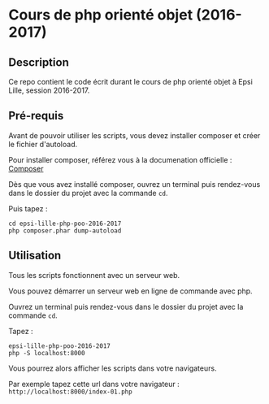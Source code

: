 # Cours de php orienté objet (2016-2017)

## Description

Ce repo contient le code écrit durant le cours de php orienté objet à Epsi Lille, session 2016-2017.

## Pré-requis

Avant de pouvoir utiliser les scripts, vous devez installer composer et créer le fichier d'autoload.

Pour installer composer, référez vous à la documenation officielle : [Composer](https://getcomposer.org/)

Dès que vous avez installé composer, ouvrez un terminal puis rendez-vous dans le dossier du projet avec la commande `cd`.

Puis tapez :

    cd epsi-lille-php-poo-2016-2017
    php composer.phar dump-autoload

## Utilisation

Tous les scripts fonctionnent avec un serveur web.

Vous pouvez démarrer un serveur web en ligne de commande avec php.

Ouvrez un terminal puis rendez-vous dans le dossier du projet avec la commande `cd`.

Tapez :

    epsi-lille-php-poo-2016-2017
    php -S localhost:8000

Vous pourrez alors afficher les scripts dans votre navigateurs.

Par exemple tapez cette url dans votre navigateur : `http://localhost:8000/index-01.php`


